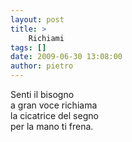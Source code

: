 ```yaml
---
layout: post
title: >
    Richiami
tags: []
date: 2009-06-30 13:08:00
author: pietro
---
```

Senti il bisogno<br/>a gran voce richiama<br/>la cicatrice del segno<br/>per la mano ti frena.
